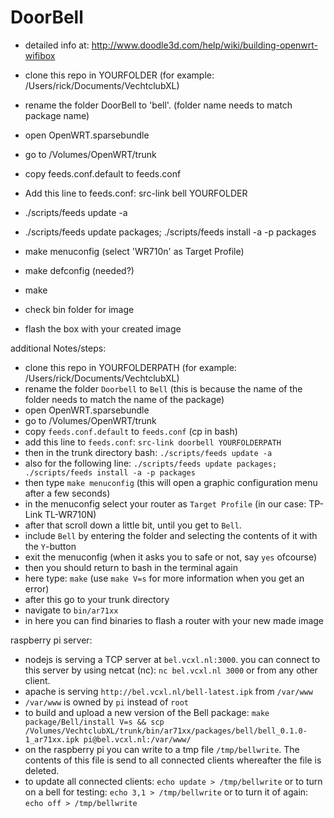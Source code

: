 DoorBell
========

- detailed info at: http://www.doodle3d.com/help/wiki/building-openwrt-wifibox

- clone this repo in YOURFOLDER (for example: /Users/rick/Documents/VechtclubXL)
- rename the folder DoorBell to 'bell'. (folder name needs to match package name)
- open OpenWRT.sparsebundle
- go to /Volumes/OpenWRT/trunk
- copy feeds.conf.default to feeds.conf
- Add this line to feeds.conf: src-link bell YOURFOLDER
- ./scripts/feeds update -a
- ./scripts/feeds update packages; ./scripts/feeds install -a -p packages
- make menuconfig
    (select 'WR710n' as Target Profile)
- make defconfig (needed?)
- make
- check bin folder for image
- flash the box with your created image


additional Notes/steps:

- clone this repo in YOURFOLDERPATH (for example: /Users/rick/Documents/VechtclubXL)
- rename the folder `Doorbell` to `Bell` (this is because the name of the folder needs to match the name of the package)
- open OpenWRT.sparsebundle
- go to /Volumes/OpenWRT/trunk
- copy `feeds.conf.default` to `feeds.conf` (cp in bash)
- add this line to `feeds.conf`: `src-link doorbell YOURFOLDERPATH`
- then in the trunk directory bash: `./scripts/feeds update -a`
- also for the following line: `./scripts/feeds update packages; ./scripts/feeds install -a -p packages`
- then type `make menuconfig` (this will open a graphic configuration menu after a few seconds)
- in the menuconfig select your router as `Target Profile` (in our case: TP-Link TL-WR710N)
- after that scroll down a little bit, until you get to `Bell`.
- include `Bell` by entering the folder and selecting the contents of it with the `Y`-button
- exit the menuconfig (when it asks you to safe or not, say `yes` ofcourse)
- then you should return to bash in the terminal again
- here type: `make` (use `make V=s` for more information when you get an error)
- after this go to your trunk directory
- navigate to `bin/ar71xx`
- in here you can find binaries to flash a router with your new made image

raspberry pi server:

- nodejs is serving a TCP server at `bel.vcxl.nl:3000`. you can connect to this server by using netcat (nc): `nc bel.vcxl.nl 3000` or from any other client.
- apache is serving `http://bel.vcxl.nl/bell-latest.ipk` from `/var/www`
- `/var/www` is owned by `pi` instead of `root`
- to build and upload a new version of the Bell package: 
    `make package/Bell/install V=s && scp /Volumes/VechtclubXL/trunk/bin/ar71xx/packages/bell/bell_0.1.0-1_ar71xx.ipk pi@bel.vcxl.nl:/var/www/`
- on the raspberry pi you can write to a tmp file `/tmp/bellwrite`. The contents of this file is send to all connected clients whereafter the file is deleted.
- to update all connected clients: `echo update > /tmp/bellwrite` or to turn on a bell for testing: `echo 3,1 > /tmp/bellwrite` or to turn it of again: `echo off > /tmp/bellwrite`

